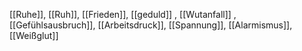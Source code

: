 [[Ruhe]], [[Ruh]], [[Frieden]], [[geduld]]
, [[Wutanfall]]
, [[Gefühlsausbruch]], [[Arbeitsdruck]], [[Spannung]], [[Alarmismus]], [[Weißglut]]